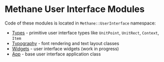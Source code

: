 # Methane User Interface Modules

Code of these modules is located in `Methane::UserInterface` namespace:

- [Types](Types) - primitive user interface types like `UnitPoint`, `UnitRect`, `Context`, `Item`
- [Typography](Typography) - font rendering and text layout classes
- [Widgets](Widgets) - user interface widgets (work in progress)
- [App](App) - base user interface application class

